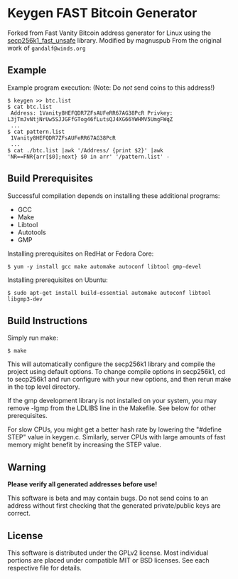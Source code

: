 Keygen FAST Bitcoin Generator
===============

Forked from Fast Vanity Bitcoin address generator for Linux using the
[secp256k1_fast_unsafe](https://github.com/llamasoft/secp256k1_fast_unsafe) library.
Modified by magnuspub From the original work of `gandalf@winds.org`

Example
-------
Example program execution:
(Note: Do _not_ send coins to this address!)

    $ keygen >> btc.list
    $ cat btc.list
     Address: 1Vanity8HEFQDR7ZFsAUFeRR67AG38PcR Privkey: L3jTmJvNtjNrUw5SJJGFfGTog46fLutsQJ4XG66YWHMV5UmgFWqZ
     ...
    $ cat pattern.list
     1Vanity8HEFQDR7ZFsAUFeRR67AG38PcR
     ...
    $ cat ./btc.list |awk '/Address/ {print $2}' |awk 'NR==FNR{arr[$0];next} $0 in arr' '/pattern.list' -

Build Prerequisites
-------------------
Successful compilation depends on installing these additional programs:

* GCC
* Make
* Libtool
* Autotools
* GMP

Installing prerequisites on RedHat or Fedora Core:

    $ yum -y install gcc make automake autoconf libtool gmp-devel

Installing prerequisites on Ubuntu:

    $ sudo apt-get install build-essential automake autoconf libtool libgmp3-dev

Build Instructions
------------------
Simply run make:

    $ make

This will automatically configure the secp256k1 library and compile the
project using default options. To change compile options in secp256k1, cd to
secp256k1 and run configure with your new options, and then rerun make in the
top level directory.

If the gmp development library is not installed on your system, you may remove
-lgmp from the LDLIBS line in the Makefile. See below for other prerequisites.

For slow CPUs, you might get a better hash rate by lowering the "#define STEP"
value in keygen.c. Similarly, server CPUs with large amounts of fast memory
might benefit by increasing the STEP value.

Warning
-------
**Please verify all generated addresses before use!**

This software is beta and may contain bugs. Do not send coins to an address
without first checking that the generated private/public keys are correct.

License
-------
This software is distributed under the GPLv2 license. Most individual portions
are placed under compatible MIT or BSD licenses. See each respective file for
details.

